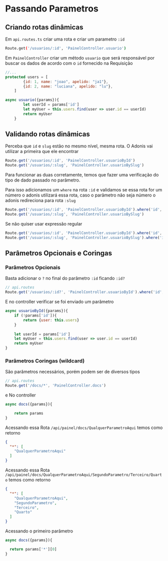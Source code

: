 # Passando Parametros

## Criando rotas dinâmicas

Em `api.routes.ts` criar uma rota e criar um parametro `:id`

```sh
Route.get('/usuarios/:id', 'PainelController.usuario')
```

Em `PainelController` criar um método `usuario` que será responsável por buscar os dados de acordo com o `id` fornecido na Requisição

```js
//...
protected users = [
        {id: 1, name: "joao", apelido: "ja1"},
        {id: 2, name: "luciana", apelido: "lu"},
    ]

async usuario({params}){
        let userId = params['id']
        let myUser = this.users.find(user => user.id == userId)
        return myUser
    }
```

## Validando rotas dinâmicas

Perceba que `id` e `slug` estão no mesmo nível, mesma rota. O Adonis vai utilizar a primeira que ele encontrar

```js
Route.get('/usuarios/:id', 'PainelController.usuarioById')
Route.get('/usuarios/:slug', 'PainelController.usuarioBySlug')
```

Para funcionar as duas corretamente, temos que fazer uma verificação do tipo de dado passado no parâmetro.  

Para isso adicionamos um `where` na rota `:id` e validamos se essa rota for um número o adonis utilizará essa rota, caso o parâmetro não seja número o adonis redireciona para rota `:slug` 

```js
Route.get('/usuarios/:id', 'PainelController.usuarioById').where('id', /^[0-9]+$/)
Route.get('/usuarios/:slug', 'PainelController.usuarioBySlug')
```

Se não quiser usar expressão regular

```js
Route.get('/usuarios/:id', 'PainelController.usuarioById').where('id', Route.matchers.number())
Route.get('/usuarios/:slug', 'PainelController.usuarioBySlug').where('id', Route.matchers.slug())
```

## Parâmetros Opcionais e Coringas

### Parâmetros Opcionais 

Basta adicionar o `?` no final do parâmetro `:id` ficando `:id?`

```js
// api.routes
Route.get('/usuarios/:id?', 'PainelController.usuarioById').where('id', Route.matchers.number())
```

E no controller verificar se foi enviado um parâmetro

```js
async usuarioById({params}){
    if (!params['id']){
        return {user: this.users}
    }
    
    let userId = params['id']
    let myUser = this.users.find(user => user.id == userId)
    return myUser
}

```
### Parâmetros Coringas (wildcard) 

São parâmetros necessários, porém podem ser de diversos tipos

```js
// api.routes
Route.get('/docs/*', 'PainelController.docs')
```
e No controller
```js
async docs({params}){

    return params
}
```


Acessando essa Rota `/api/painel/docs/QualquerParametroAqui` temos como retorno

```json
{
  "*": [
    "QualquerParametroAqui"
  ]
}
```
Acessando essa Rota `/api/painel/docs/QualquerParametroAqui/SegundoParametro/Terceiro/Quarto` temos como retorno

```json
{
  "*": [
    "QualquerParametroAqui",
    "SegundoParametro",
    "Terceiro",
    "Quarto"
  ]
}
```

Acessando o primeiro parâmetro
```js
async docs({params}){

  return params['*'][0]
}
```